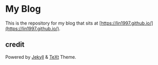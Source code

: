 # My Blog

This is the repository for my blog that sits at [https://lin1997.github.io/](https://lin1997.github.io/).

## credit

Powered by [Jekyll](http://jekyllrb.com/) & [TeXt](https://github.com/kitian616/jekyll-TeXt-theme) Theme.